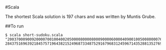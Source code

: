 #Scala

The shortest Scala solution is 197 chars and was written by Muntis Grube.

##To run
```
$ scala short-sudoku.scala "200370009009200007001004002050000800008000900006000040900100500800007600400089001"
284375169639218457571964382152496873348752916796831245967143528813527694425689731
```